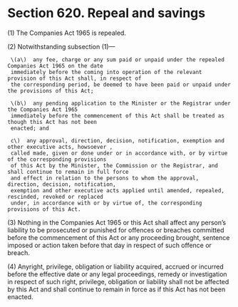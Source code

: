 # Section 620. Repeal and savings

\(1\) The Companies Act 1965 is repealed.

\(2\) Notwithstanding subsection \(1\)—

     \(a\)  any fee, charge or any sum paid or unpaid under the repealed Companies Act 1965 on the date   
     immediately before the coming into operation of the relevant provision of this Act shall, in respect of   
     the corresponding period, be deemed to have been paid or unpaid under the provisions of this Act;

     \(b\)  any pending application to the Minister or the Registrar under the Companies Act 1965    
     immediately before the commencement of this Act shall be treated as though this Act has not been   
     enacted; and

     c\)  any approval, direction, decision, notification, exemption and other executive acts, howsoever ,    
     called made, given or done under or in accordance with, or by virtue of the corresponding provisions   
     of this Act by the Minister, the Commission or the Registrar, and shall continue to remain in full force    
     and effect in relation to the persons to whom the approval, direction, decision, notification,   
     exemption and other executive acts applied until amended, repealed, rescinded, revoked or replaced     
     under, in accordance with or by virtue of, the corresponding provisions of this Act. 

\(3\) Nothing in the Companies Act 1965 or this Act shall affect any person’s liability to be prosecuted or punished for offences or breaches committed before the commencement of this Act or any proceeding brought, sentence imposed or action taken before that day in respect of such offence or breach.

\(4\) Anyright, privilege, obligation or liability acquired, accrued or incurred before the effective date or any legal proceedings, remedy or investigation in respect of such right, privilege, obligation or liability shall not be affected by this Act and shall continue to remain in force as if this Act has not been enacted.



